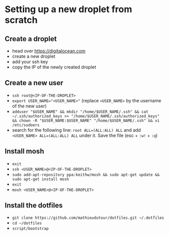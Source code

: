 # Setting up a new droplet from scratch

## Create a droplet

- head over https://digitalocean.com
- create a new droplet
- add your ssh key
- copy the IP of the newly created droplet

## Create a new user

- `ssh root@<IP-OF-THE-DROPLET>`
- `export USER_NAME="<USER_NAME>"` (replace `<USER_NAME>` by the username of the new user)
- `adduser "$USER_NAME" && mkdir "/home/$USER_NAME/.ssh" && cat ~/.ssh/authorized_keys >> "/home/$USER_NAME/.ssh/authorized_keys" && chown -R "$USER_NAME:$USER_NAME" "/home/$USER_NAME/.ssh" && vi /etc/sudoers`
- search for the following line: `root ALL=(ALL:ALL) ALL` and add `<USER_NAME> ALL=(ALL:ALL) ALL` under it. Save the file (esc + `:w!` + `:q`)

## Install mosh

- `exit`
- `ssh <USER_NAME>@<IP-OF-THE-DROPLET>`
- `sudo add-apt-repository ppa:keithw/mosh && sudo apt-get update && sudo apt-get install mosh`
- `exit`
- `mosh <USER_NAME>@<IP-OF-THE-DROPLET>`

## Install the dotfiles

- `git clone https://github.com/mathieudutour/dotfiles.git ~/.dotfiles`
- `cd ~/dotfiles`
- `script/bootstrap`

